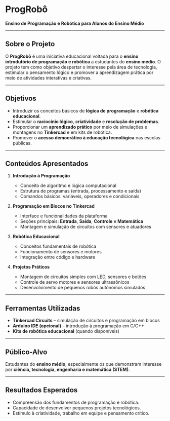 
#  ProgRobô

**Ensino de Programação e Robótica para Alunos do Ensino Médio**

---

## Sobre o Projeto

O **ProgRobô** é uma iniciativa educacional voltada para o **ensino introdutório de programação e robótica** a estudantes do **ensino médio**. O projeto tem como objetivo despertar o interesse pela área de tecnologia, estimular o pensamento lógico e promover a aprendizagem prática por meio de atividades interativas e criativas.

---

##  Objetivos

* Introduzir os conceitos básicos de **lógica de programação** e **robótica educacional**.
* Estimular o **raciocínio lógico**, **criatividade** e **resolução de problemas**.
* Proporcionar um **aprendizado prático** por meio de simulações e montagens no **Tinkercad** e em kits de robótica.
* Promover o **acesso democrático à educação tecnológica** nas escolas públicas.

---

##  Conteúdos Apresentados

1. **Introdução à Programação**

   * Conceito de algoritmo e lógica computacional
   * Estrutura de programas (entrada, processamento e saída)
   * Comandos básicos: variáveis, operadores e condicionais

2. **Programação em Blocos no Tinkercad**

   * Interface e funcionalidades da plataforma
   * Seções principais: **Entrada**, **Saída**, **Controle** e **Matemática**
   * Montagem e simulação de circuitos com sensores e atuadores

3. **Robótica Educacional**

   * Conceitos fundamentais de robótica
   * Funcionamento de sensores e motores
   * Integração entre código e hardware

4. **Projetos Práticos**

   * Montagem de circuitos simples com LED, sensores e botões
   * Controle de servo motores e sensores ultrassônicos
   * Desenvolvimento de pequenos robôs autônomos simulados

---

##  Ferramentas Utilizadas

* **Tinkercad Circuits** – simulação de circuitos e programação em blocos
* **Arduino IDE (opcional)** – introdução à programação em C/C++
* **Kits de robótica educacional** (quando disponíveis)

---

##  Público-Alvo

Estudantes do **ensino médio**, especialmente os que demonstram interesse por **ciência, tecnologia, engenharia e matemática (STEM)**.

---

##  Resultados Esperados

* Compreensão dos fundamentos de programação e robótica.
* Capacidade de desenvolver pequenos projetos tecnológicos.
* Estímulo à criatividade, trabalho em equipe e pensamento crítico.


